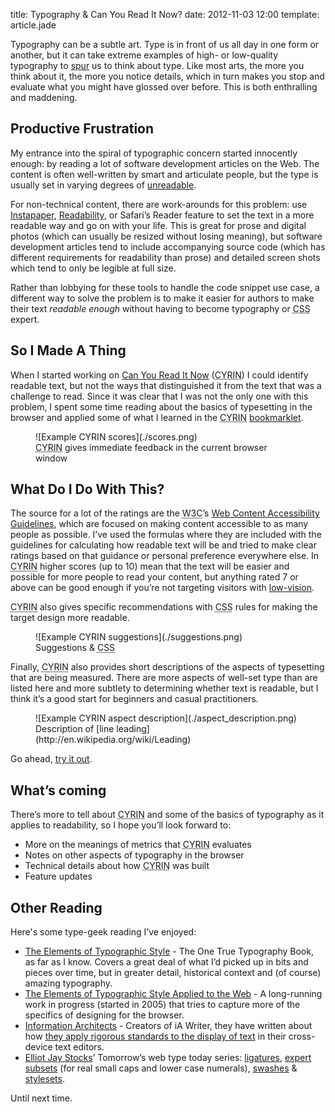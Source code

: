 title: Typography & Can You Read It&nbsp;Now?
date: 2012-11-03 12:00
template: article.jade

Typography can be a subtle art. Type is in front of us all day in one form or another, but it can take extreme examples of high- or low-quality typography to [spur](http://www.typographydeconstructed.com/spur/) us to think about type. Like most arts, the more you think about it, the more you notice details, which in turn makes you stop and evaluate what you might have glossed over before. This is both enthralling and maddening.


## Productive Frustration

My entrance into the spiral of typographic concern started innocently enough: by reading a lot of software development articles on the Web. The content is often well-written by smart and articulate people, but the type is usually set in varying degrees of [unreadable](http://en.wikipedia.org/wiki/Readability).

For non-technical content, there are work-arounds for this problem: use [Instapaper](http://instapaper.com), [Readability](http://readability.com), or Safari&rsquo;s Reader feature to set the text in a more readable way and go on with your life. This is great for prose and digital photos (which can usually be resized without losing meaning), but software development articles tend to include accompanying source code (which has different requirements for readability than prose) and detailed screen shots which tend to only be legible at full size.

Rather than lobbying for these tools to handle the code snippet use case, a different way to solve the problem is to make it easier for authors to make their text *readable enough* without having to become typography or <abbr title="Cascading Style Sheets">CSS</abbr> expert.


## So I Made A Thing

When I started working on [Can You Read It Now](http://canyoureaditnow.com) (<abbr title="Can You Read It Now">CYRIN</abbr>) I could identify readable text, but not the ways that distinguished it from the text that was a challenge to read. Since it was clear that I was not the only one with this problem, I spent some time reading about the basics of typesetting in the browser and applied some of what I learned in the <abbr title="Can You Read It Now">CYRIN</abbr> [bookmarklet](http://en.wikipedia.org/wiki/Bookmarklet).

<figure>
![Example CYRIN scores](./scores.png)
<figcaption><abbr title="Can You Read It Now">CYRIN</abbr> gives immediate feedback in the current browser window</figcaption>
</figure>


## What Do I Do With This?

The source for a lot of the ratings are the <abbr title="World Wide Web Consortium">W3C</abbr>&rsquo;s [Web Content Accessibility Guidelines](http://www.w3.org/WAI/intro/wcag.php), which are focused on making content accessible to as many people as possible. I&rsquo;ve used the formulas where they are included with the guidelines for calculating how readable text will be and tried to make clear ratings based on that guidance or personal preference everywhere else. In <abbr title="Can You Read It Now">CYRIN</abbr> higher scores (up to 10) mean that the text will be easier and possible for more people to read your content, but anything rated 7 or above can be good enough if you&rsquo;re not targeting visitors with [low-vision](http://en.wikipedia.org/wiki/Low_vision).

<abbr title="Can You Read It Now">CYRIN</abbr> also gives specific recommendations with <abbr title="Cascading Style Sheets">CSS</abbr> rules for making the target design more readable.

<figure>
![Example CYRIN suggestions](./suggestions.png)
<figcaption>Suggestions & <abbr title="Cascading Style Sheets">CSS</abbr></figcaption>
</figure>

Finally, <abbr title="Can You Read It Now">CYRIN</abbr> also provides short descriptions of the aspects of typesetting that are being measured. There are more aspects of well-set type than are listed here and more subtlety to determining whether text is readable, but I think it&rsquo;s a good start for beginners and casual practitioners.

<figure>
![Example CYRIN aspect description](./aspect_description.png)
<figcaption>Description of [line leading](http://en.wikipedia.org/wiki/Leading)</figcaption>
</figure>

Go ahead, [try it out](http://canyoureaditnow.com).


## What&rsquo;s coming

There&rsquo;s more to tell about <abbr title="Can You Read It Now">CYRIN</abbr> and some of the basics of typography as it applies to readability, so I hope you&rsquo;ll look forward to:

* More on the meanings of metrics that <abbr title="Can You Read It Now">CYRIN</abbr> evaluates
* Notes on other aspects of typography in the browser
* Technical details about how <abbr title="Can You Read It Now">CYRIN</abbr> was built
* Feature updates


## Other Reading

Here's some type-geek reading I&rsquo;ve enjoyed:

* [The Elements of Typographic Style](http://en.wikipedia.org/wiki/The_Elements_of_Typographic_Style) - The One True Typography Book, as far as I know. Covers a great deal of what I&rsquo;d picked up in bits and pieces over time, but in greater detail, historical context and (of course) amazing typography.
* [The Elements of Typographic Style Applied to the Web](http://webtypography.net/) - A long-running work in progress (started in 2005) that tries to capture more of the specifics of designing for the browser.
* [Information Architects](http://informationarchitects.net/blog/) - Creators of iA Writer, they have written about how [they apply rigorous standards to the display of text](http://informationarchitects.net/blog/responsive-typography-the-basics/) in their cross-device text editors.
* [Elliot Jay Stocks](http://elliotjaystocks.com/)&rsquo; Tomorrow&rsquo;s web type today series: [ligatures](http://elliotjaystocks.com/blog/the-fine-flourish-of-the-ligature/), [expert subsets](http://elliotjaystocks.com/blog/expert-subsets-for-css-in-123/) (for real small caps and lower case numerals), [swashes](http://elliotjaystocks.com/blog/say-it-with-a-swash/) & [stylesets](http://elliotjaystocks.com/blog/stylesets/).

Until next time.